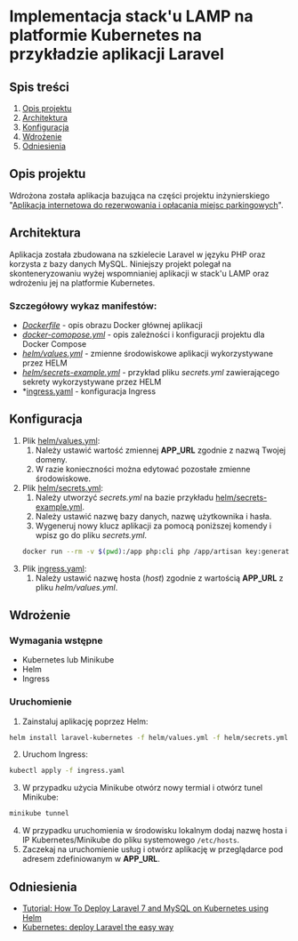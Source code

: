 # Implementacja stack'u LAMP na platformie Kubernetes na przykładzie aplikacji Laravel

## Spis treści
1. [Opis projektu](#Opis-projektu)
2. [Architektura](#Architektura)
3. [Konfiguracja](#Konfiguracja)
4. [Wdrożenie](#Wdrożenie)
5. [Odniesienia](#Odniesienia)

## Opis projektu
Wdrożona została aplikacja bazująca na części projektu inżynierskiego  "[Aplikacja internetowa do rezerwowania i opłacania miejsc parkingowych](https://github.com/MAtt5816/diploma-project-parking-app)".

## Architektura
Aplikacja została zbudowana na szkielecie Laravel w języku PHP oraz korzysta z bazy danych MySQL.
Niniejszy projekt polegał na skonteneryzowaniu wyżej wspomnianiej aplikacji w stack'u LAMP oraz wdrożeniu jej na platformie Kubernetes.

### Szczegółowy wykaz manifestów:
* *[Dockerfile](Dockerfile)* - opis obrazu Docker głównej aplikacji
* *[docker-comopose.yml](docker-comopose.yml)* - opis zależności i konfiguracji projektu dla Docker Compose
* *[helm/values.yml](helm/values.yml)* - zmienne środowiskowe aplikacji wykorzystywane przez HELM
* *[helm/secrets-example.yml](helm/secrets-example.yml)* - przykład pliku *secrets.yml* zawierającego sekrety wykorzystywane przez HELM
* *[ingress.yaml](ingress.yaml) - konfiguracja Ingress

## Konfiguracja
1. Plik [helm/values.yml](helm/values.yml):
	1. Należy ustawić wartość zmiennej **APP_URL** zgodnie z nazwą Twojej domeny.
	2. W razie konieczności można edytować pozostałe zmienne środowiskowe.  
2. Plik [helm/secrets.yml](helm/secrets.yml):
	1. Należy utworzyć *secrets.yml* na bazie przykładu [helm/secrets-example.yml](helm/secrets-example.yml).
	2. Należy ustawić nazwę bazy danych, nazwę użytkownika i hasła.
	3. Wygeneruj nowy klucz aplikacji za pomocą poniższej komendy i wpisz go do pliku *secrets.yml*.
	 ```bash
	 docker run --rm -v $(pwd):/app php:cli php /app/artisan key:generate
	 ```
 3. Plik [ingress.yaml](ingress.yaml):
	 1. Należy ustawić nazwę hosta (*host*) zgodnie z wartością **APP_URL** z pliku *helm/values.yml*.

## Wdrożenie
### Wymagania wstępne
* Kubernetes lub Minikube
* Helm
* Ingress

### Uruchomienie
1. Zainstaluj aplikację poprzez Helm:
```bash
helm install laravel-kubernetes -f helm/values.yml -f helm/secrets.yml stable/lamp
```
2. Uruchom Ingress:
```bash
kubectl apply -f ingress.yaml
```
3. W przypadku użycia Minikube otwórz nowy termial i otwórz tunel Minikube:
```bash
minikube tunnel
```
4. W przypadku uruchomienia w środowisku lokalnym dodaj nazwę hosta i IP Kubernetes/Minikube do pliku systemowego `/etc/hosts`.
5. Zaczekaj na uruchomienie usług i otwórz aplikację w przeglądarce pod adresem zdefiniowanym w **APP_URL**.

## Odniesienia
* [Tutorial: How To Deploy Laravel 7 and MySQL on Kubernetes using Helm](https://www.digitalocean.com/community/tutorials/how-to-deploy-laravel-7-and-mysql-on-kubernetes-using-helm)
* [Kubernetes: deploy Laravel the easy way](https://learnk8s.io/blog/kubernetes-deploy-laravel-the-easy-way)
